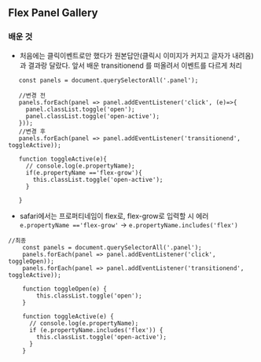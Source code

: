 ##  Flex Panel Gallery
 
 ### 배운 것    
+ 처음에는 클릭이벤트로만 했다가 원본답안(클릭시 이미지가 커지고 글자가 내려옴)과 결과랑 달랐다. 앞서 배운 transitionend 를 떠올려서 이벤트를 다르게 처리 

 ```
    const panels = document.querySelectorAll('.panel');
    
    //변경 전
    panels.forEach(panel => panel.addEventListener('click', (e)=>{
      panel.classList.toggle('open');
      panel.classList.toggle('open-active');
    }));
    //변경 후
    panels.forEach(panel => panel.addEventListener('transitionend', toggleActive));
    
    function toggleActive(e){
      // console.log(e.propertyName);
      if(e.propertyName =='flex-grow'){
        this.classList.toggle('open-active');
      }

    }
 ```
+ safari에서는 프로퍼티네임이 flex로, flex-grow로 입력할 시 에러    
```e.propertyName =='flex-grow'``` -> ```e.propertyName.includes('flex')``` 
 
```
//최종
    const panels = document.querySelectorAll('.panel');
    panels.forEach(panel => panel.addEventListener('click', toggleOpen));
    panels.forEach(panel => panel.addEventListener('transitionend', toggleActive));

    function toggleOpen(e) {
        this.classList.toggle('open');
    }

    function toggleActive(e) {
      // console.log(e.propertyName);
      if (e.propertyName.includes('flex')) {
        this.classList.toggle('open-active');
      }
    }
  ```